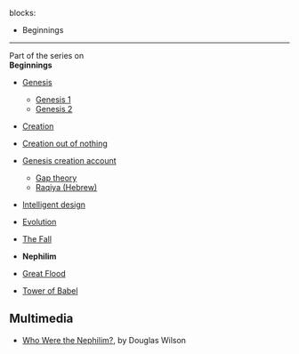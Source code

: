 blocks:
- Beginnings
---
Part of the series on  
**Beginnings**
-   [Genesis](Genesis "Genesis")
    -   [Genesis 1](Genesis_1 "Genesis 1")
    -   [Genesis 2](Genesis_2 "Genesis 2")

-   [Creation](Creation "Creation")
-   [Creation out of nothing](Creation_out_of_nothing "Creation out of nothing")
-   [Genesis creation account](Genesis_creation_account "Genesis creation account")
    -   [Gap theory](Gap_theory "Gap theory")
    -   [Raqiya (Hebrew)](Raqiya_(Hebrew) "Raqiya (Hebrew)")

-   [Intelligent design](Intelligent_design "Intelligent design")
-   [Evolution](Evolution "Evolution")
-   [The Fall](The_Fall "The Fall")
-   **Nephilim**
-   [Great Flood](Great_Flood "Great Flood")
-   [Tower of Babel](Tower_of_Babel "Tower of Babel")


## Multimedia

-   [Who Were the Nephilim?](http://www.youtube.com/watch?v=RLiOqUR5Ma0),
    by Douglas Wilson



